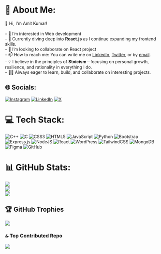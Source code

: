 # 💫 About Me:
👋 Hi, I'm Amit Kumar!<br><br>- 👀 I’m interested in Web development<br>- 🌱 Currently diving deep into **React.js** as I continue expanding my frontend skills.<br>- 💞️ I’m looking to collaborate on React project<br>- 📫 How to reach me: You can write me on [LinkedIn](https://www.linkedin.com/in/amit-kumar-0b47ba200/), [Twitter](https://x.com/Amittkumar_), or by [email](mailto:amitk200415@gmail.com).<br>- 💡 I believe in the principles of **Stoicism**—focusing on personal growth, resilience, and rationality in everything I do.<br>- 👨‍💻 Always eager to learn, build, and collaborate on interesting projects.


## 🌐 Socials:
[![Instagram](https://img.shields.io/badge/Instagram-%23E4405F.svg?logo=Instagram&logoColor=white)](https://instagram.com/amittkumar_) [![LinkedIn](https://img.shields.io/badge/LinkedIn-%230077B5.svg?logo=linkedin&logoColor=white)](https://linkedin.com/in/amit-kumar-0b47ba200) [![X](https://img.shields.io/badge/X-black.svg?logo=X&logoColor=white)](https://x.com/@Amittkumar_) 

# 💻 Tech Stack:
![C++](https://img.shields.io/badge/c++-%2300599C.svg?style=for-the-badge&logo=c%2B%2B&logoColor=white) ![C](https://img.shields.io/badge/c-%2300599C.svg?style=for-the-badge&logo=c&logoColor=white) ![CSS3](https://img.shields.io/badge/css3-%231572B6.svg?style=for-the-badge&logo=css3&logoColor=white) ![HTML5](https://img.shields.io/badge/html5-%23E34F26.svg?style=for-the-badge&logo=html5&logoColor=white) ![JavaScript](https://img.shields.io/badge/javascript-%23323330.svg?style=for-the-badge&logo=javascript&logoColor=%23F7DF1E) ![Python](https://img.shields.io/badge/python-3670A0?style=for-the-badge&logo=python&logoColor=ffdd54) ![Bootstrap](https://img.shields.io/badge/bootstrap-%238511FA.svg?style=for-the-badge&logo=bootstrap&logoColor=white) ![Express.js](https://img.shields.io/badge/express.js-%23404d59.svg?style=for-the-badge&logo=express&logoColor=%2361DAFB) ![NodeJS](https://img.shields.io/badge/node.js-6DA55F?style=for-the-badge&logo=node.js&logoColor=white) ![React](https://img.shields.io/badge/react-%2320232a.svg?style=for-the-badge&logo=react&logoColor=%2361DAFB) ![WordPress](https://img.shields.io/badge/WordPress-%23117AC9.svg?style=for-the-badge&logo=WordPress&logoColor=white) ![TailwindCSS](https://img.shields.io/badge/tailwindcss-%2338B2AC.svg?style=for-the-badge&logo=tailwind-css&logoColor=white) ![MongoDB](https://img.shields.io/badge/MongoDB-%234ea94b.svg?style=for-the-badge&logo=mongodb&logoColor=white) ![Figma](https://img.shields.io/badge/figma-%23F24E1E.svg?style=for-the-badge&logo=figma&logoColor=white) ![GitHub](https://img.shields.io/badge/github-%23121011.svg?style=for-the-badge&logo=github&logoColor=white)
# 📊 GitHub Stats:
![](https://github-readme-stats.vercel.app/api?username=Amit-Kumar015&theme=nightowl&hide_border=false&include_all_commits=true&count_private=true)<br/>
![](https://github-readme-streak-stats.herokuapp.com/?user=Amit-Kumar015&theme=nightowl&hide_border=false)<br/>
![](https://github-readme-stats.vercel.app/api/top-langs/?username=Amit-Kumar015&theme=nightowl&hide_border=false&include_all_commits=true&count_private=true&layout=compact)

## 🏆 GitHub Trophies
![](https://github-profile-trophy.vercel.app/?username=Amit-Kumar015&theme=radical&no-frame=false&no-bg=false&margin-w=4)

### 🔝 Top Contributed Repo
![](https://github-contributor-stats.vercel.app/api?username=Amit-Kumar015&limit=5&theme=nightowl&combine_all_yearly_contributions=true)

<!-- Proudly created with GPRM ( https://gprm.itsvg.in ) -->
